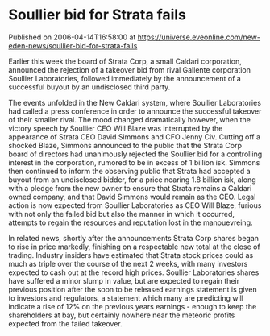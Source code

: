 # Soullier bid for Strata fails
Published on 2006-04-14T16:58:00 at https://universe.eveonline.com/new-eden-news/soullier-bid-for-strata-fails

Earlier this week the board of Strata Corp, a small Caldari corporation, announced the rejection of a takeover bid from rival Gallente corporation Soullier Laboratories, followed immediately by the announcement of a successful buyout by an undisclosed third party. 

The events unfolded in the New Caldari system, where Soullier Laboratories had called a press conference in order to announce the successful takeover of their smaller rival. The mood changed dramatically however, when the victory speech by Soullier CEO Will Blaze was interrupted by the appearance of Strata CEO David Simmons and CFO Jenny Civ. Cutting off a shocked Blaze, Simmons announced to the public that the Strata Corp board of directors had unanimously rejected the Soullier bid for a controlling interest in the corporation, rumored to be in excess of 1 billion isk. Simmons then continued to inform the observing public that Strata had accepted a buyout from an undisclosed bidder, for a price nearing 1.8 billion isk, along with a pledge from the new owner to ensure that Strata remains a Caldari owned company, and that David Simmons would remain as the CEO. Legal action is now expected from Soullier Laboratories as CEO Will Blaze, furious with not only the failed bid but also the manner in which it occurred, attempts to regain the resources and reputation lost in the manouevreing. 

In related news, shortly after the announcements Strata Corp shares began to rise in price markedly, finishing on a respectable new total at the close of trading. Industry insiders have estimated that Strata stock prices could as much as triple over the course of the next 2 weeks, with many investors expected to cash out at the record high prices. Soullier Laboratories shares have suffered a minor slump in value, but are expected to regain their previous position after the soon to be released earnings statement is given to investors and regulators, a statement which many are predicting will indicate a rise of 12% on the previous years earnings - enough to keep the shareholders at bay, but certainly nowhere near the meteoric profits expected from the failed takeover.
